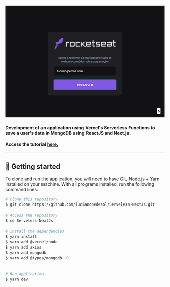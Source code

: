 <br>
<div align="center">
  <img width="600" alt="NextJS-ChakraUI" src="./.github/assets/img.png" />

  <h4 align="left">
    Development of an application using Vercel's Serverless Functions to save a user's data in MongoDB using ReactJS and Next.js.
  </h4>
   <h4 align="left">
      Access the tutorial <a href="https://www.youtube.com/watch?v=Cz55Jmhfw84">here.</a>
  </h4>
</div>

---

## 🚀 Getting started

To clone and run the application, you will need to have [Git](https://git-scm.com), [Node.js](https://nodejs.org) + [Yarn](https://yarnpkg.com) installed on your machine. With all programs installed, run the following command lines:


```bash
# Clone this repository
$ git clone https://github.com/lucianopedesol/Serveless-NextJs.git

# Access the repository
$ cd Serveless-NextJs

# Install the dependencies
$ yarn install
$ yarn add @vercel/node
$ yarn add axios
$ yarn add mongodb
$ yarn add @types/mongodb -D


# Run application
$ yarn dev
```


